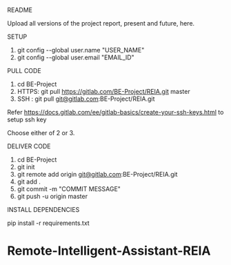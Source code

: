 README

Upload all versions of the project report, present and future, here.

SETUP

1. git config --global user.name "USER_NAME"
2. git config --global user.email "EMAIL_ID"

PULL CODE

1. cd BE-Project
2. HTTPS: git pull https://gitlab.com/BE-Project/REIA.git master
3. SSH  : git pull git@gitlab.com:BE-Project/REIA.git

Refer https://docs.gitlab.com/ee/gitlab-basics/create-your-ssh-keys.html to setup ssh key

Choose either of 2 or 3.

DELIVER CODE

1. cd BE-Project
2. git init
3. git remote add origin git@gitlab.com:BE-Project/REIA.git
4. git add .
5. git commit -m "COMMIT MESSAGE"
6. git push -u origin master

INSTALL DEPENDENCIES

pip install -r requirements.txt
# Remote-Intelligent-Assistant-REIA
